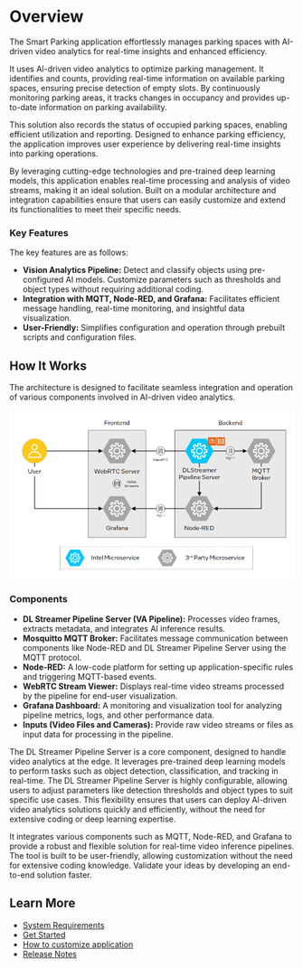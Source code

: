 # Overview

The Smart Parking application effortlessly manages parking spaces with AI-driven video analytics for real-time insights and enhanced efficiency.

It uses AI-driven video analytics to optimize parking management. It identifies and counts, providing real-time information on available parking spaces, ensuring precise detection of empty slots. By continuously monitoring parking areas, it tracks changes in occupancy and provides up-to-date information on parking availability.

This solution also records the status of occupied parking spaces, enabling efficient utilization and reporting. Designed to enhance parking efficiency, the application improves user experience by delivering real-time insights into parking operations.

By leveraging cutting-edge technologies and pre-trained deep learning models, this application enables real-time processing and analysis of video streams, making it an ideal solution. Built on a modular architecture and integration capabilities ensure that users can easily customize and extend its functionalities to meet their specific needs.

### Key Features

The key features are as follows:

- **Vision Analytics Pipeline:** Detect and classify objects using pre-configured AI models. Customize parameters such as thresholds and object types without requiring additional coding.
- **Integration with MQTT, Node-RED, and Grafana:** Facilitates efficient message handling, real-time monitoring, and insightful data visualization.
- **User-Friendly:** Simplifies configuration and operation through prebuilt scripts and configuration files.

## How It Works

The architecture is designed to facilitate seamless integration and operation of various components involved in AI-driven video analytics.

![Architecture Diagram](_images/arch.png)

### Components

- **DL Streamer Pipeline Server (VA Pipeline):** Processes video frames, extracts metadata, and integrates AI inference results.
- **Mosquitto MQTT Broker:** Facilitates message communication between components like Node-RED and DL Streamer Pipeline Server using the MQTT protocol.
- **Node-RED:** A low-code platform for setting up application-specific rules and triggering MQTT-based events.
- **WebRTC Stream Viewer:** Displays real-time video streams processed by the pipeline for end-user visualization.
- **Grafana Dashboard:** A monitoring and visualization tool for analyzing pipeline metrics, logs, and other performance data.
- **Inputs (Video Files and Cameras):** Provide raw video streams or files as input data for processing in the pipeline.

The DL Streamer Pipeline Server is a core component, designed to handle video analytics at the edge. It leverages pre-trained deep learning models to perform tasks such as object detection, classification, and tracking in real-time. The DL Streamer Pipeline Server is highly configurable, allowing users to adjust parameters like detection thresholds and object types to suit specific use cases. This flexibility ensures that users can deploy AI-driven video analytics solutions quickly and efficiently, without the need for extensive coding or deep learning expertise.

It integrates various components such as MQTT, Node-RED, and Grafana to provide a robust and flexible solution for real-time video inference pipelines. The tool is built to be user-friendly, allowing customization without the need for extensive coding knowledge. Validate your ideas by developing an end-to-end solution faster.

## Learn More
- [System Requirements](system-requirements.md)
- [Get Started](get-started.md)
- [How to customize application](how-to-customize-application.md)
- [Release Notes](release-notes.md)